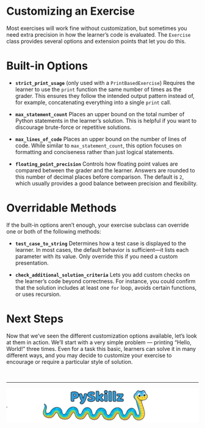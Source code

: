 # Customizing an Exercise

Most exercises will work fine without customization, but sometimes you need extra precision in how the learner’s code is evaluated. The `Exercise` class provides several options and extension points that let you do this.

# Built-in Options

* **`strict_print_usage`** (only used with a `PrintBasedExercise`)
  Requires the learner to use the `print` function the same number of times as the grader. This ensures they follow the intended output pattern instead of, for example, concatenating everything into a single `print` call.

* **`max_statement_count`**
  Places an upper bound on the total number of Python statements in the learner’s solution. This is helpful if you want to discourage brute-force or repetitive solutions.

* **`max_lines_of_code`**
  Places an upper bound on the number of lines of code. While similar to `max_statement_count`, this option focuses on formatting and conciseness rather than just logical statements.

* **`floating_point_precision`**
  Controls how floating point values are compared between the grader and the learner. Answers are rounded to this number of decimal places before comparison. The default is `2`, which usually provides a good balance between precision and flexibility.

# Overridable Methods

If the built-in options aren’t enough, your exercise subclass can override one or both of the following methods:

* **`test_case_to_string`**
  Determines how a test case is displayed to the learner. In most cases, the default behavior is sufficient—it lists each parameter with its value. Only override this if you need a custom presentation.

* **`check_additional_solution_criteria`**
  Lets you add custom checks on the learner’s code beyond correctness. For instance, you could confirm that the solution includes at least one `for` loop, avoids certain functions, or uses recursion.

# Next Steps

Now that we’ve seen the different customization options available, let’s look at them in action. We’ll start with a very simple problem — printing “Hello, World!” three times. Even for a task this basic, learners can solve it in many different ways, and you may decide to customize your exercise to encourage or require a particular style of solution.

<BR>

************

[![PySkillz](../../graphics/PySkillzFooter.png)](skillz-catalog)

